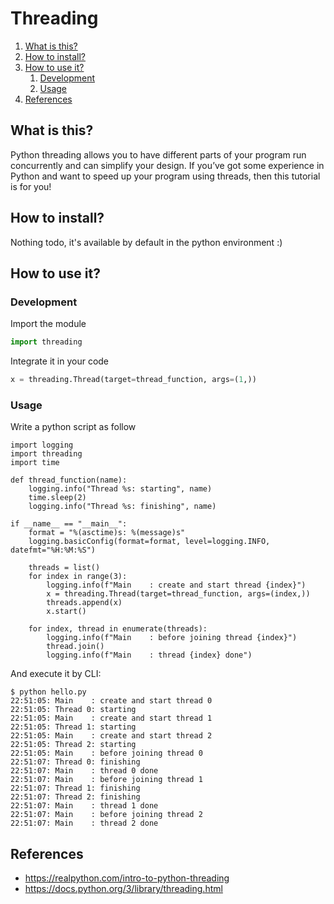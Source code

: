 # Threading

1. [What is this?](#What-is-this?)
2. [How to install?](#How-to-install?)
3. [How to use it?](#How-to-use-it?)
    1. [Development](#Development)
    2. [Usage](#Usage)
4. [References](#References)

## What is this?

Python threading allows you to have different parts of your program run concurrently and can simplify your design. If
you’ve got some experience in Python and want to speed up your program using threads, then this tutorial is for you!

## How to install?

Nothing todo, it's available by default in the python environment :)

## How to use it?

### Development

Import the module

```python 
import threading
```

Integrate it in your code

```python
x = threading.Thread(target=thread_function, args=(1,))
```

### Usage

Write a python script as follow

```shell
import logging
import threading
import time

def thread_function(name):
    logging.info("Thread %s: starting", name)
    time.sleep(2)
    logging.info("Thread %s: finishing", name)

if __name__ == "__main__":
    format = "%(asctime)s: %(message)s"
    logging.basicConfig(format=format, level=logging.INFO, datefmt="%H:%M:%S")

    threads = list()
    for index in range(3):
        logging.info(f"Main    : create and start thread {index}")
        x = threading.Thread(target=thread_function, args=(index,))
        threads.append(x)
        x.start()

    for index, thread in enumerate(threads):
        logging.info(f"Main    : before joining thread {index}")
        thread.join()
        logging.info(f"Main    : thread {index} done")
```

And execute it by CLI:

```shell
$ python hello.py
22:51:05: Main    : create and start thread 0
22:51:05: Thread 0: starting
22:51:05: Main    : create and start thread 1
22:51:05: Thread 1: starting
22:51:05: Main    : create and start thread 2
22:51:05: Thread 2: starting
22:51:05: Main    : before joining thread 0
22:51:07: Thread 0: finishing
22:51:07: Main    : thread 0 done
22:51:07: Main    : before joining thread 1
22:51:07: Thread 1: finishing
22:51:07: Thread 2: finishing
22:51:07: Main    : thread 1 done
22:51:07: Main    : before joining thread 2
22:51:07: Main    : thread 2 done
```

## References

- https://realpython.com/intro-to-python-threading
- https://docs.python.org/3/library/threading.html